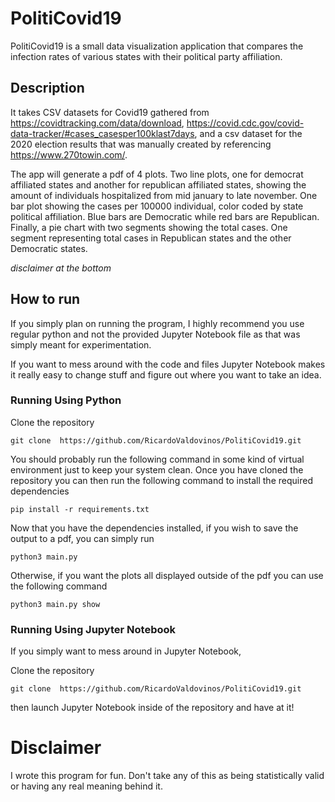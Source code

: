 # PolitiCovid19

PolitiCovid19 is a small data visualization application that compares the infection rates of various states with their political party affiliation.

## Description

It takes CSV datasets for Covid19 gathered from https://covidtracking.com/data/download, https://covid.cdc.gov/covid-data-tracker/#cases_casesper100klast7days, and a csv dataset for the 2020 election results that was manually created by referencing https://www.270towin.com/.

The app will generate a pdf of 4 plots. Two line plots, one for democrat affiliated states and another for republican affiliated states, showing the amount of individuals hospitalized from mid january to late november. One bar plot showing the cases per 100000 individual, color coded by state political affiliation. Blue bars are Democratic while red bars are Republican. Finally, a pie chart with two segments showing the total cases. One segment representing total cases in  Republican states and the other Democratic states. 

*disclaimer at the bottom*

## How to run

If you simply plan on running the program, I highly recommend you use regular python and not the provided Jupyter Notebook file as that was simply meant for experimentation.

If you want to mess around with the code and files Jupyter Notebook makes it really easy to change stuff and figure out where you want to take an idea.

### Running Using Python

Clone the repository

`git clone  https://github.com/RicardoValdovinos/PolitiCovid19.git`

You should probably run the following command in some kind of virtual environment just to keep your system clean.
Once you have cloned the repository you can then run the following command to install the required dependencies

`pip install -r requirements.txt`

Now that you have the dependencies installed, if you wish to save the output to a pdf, you can simply run

`python3 main.py`

Otherwise, if you want the plots all displayed outside of the pdf you can use the following command

`python3 main.py show`

### Running Using Jupyter Notebook

If you simply want to mess around in Jupyter Notebook,

Clone the repository

`git clone  https://github.com/RicardoValdovinos/PolitiCovid19.git`

then launch Jupyter Notebook inside of the repository and have at it!

# Disclaimer

I wrote this program for fun. Don't take any of this as being statistically valid or having any real meaning behind it. 
